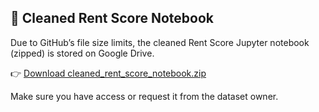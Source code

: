 ## 🧾 Cleaned Rent Score Notebook

Due to GitHub’s file size limits, the cleaned Rent Score Jupyter notebook (zipped) is stored on Google Drive.

👉 [Download cleaned_rent_score_notebook.zip](https://drive.google.com/file/d/1_02I0FM7pGaHMqpYyTEQpRTWbJhDFIUQ/view?usp=sharing)

Make sure you have access or request it from the dataset owner.
